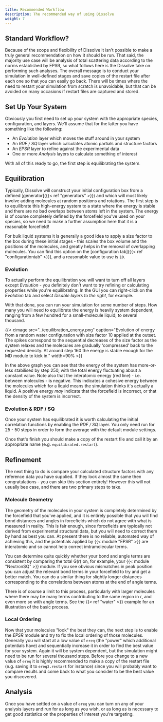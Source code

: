 ```yaml
---
title: Recommended Workflow
description: The recommended way of using Dissolve
weight: 7
---
```


## Standard Workflow?

Because of the scope and flexibility of Dissolve it isn't possible to make a truly general recommendation on how it should be run. That said, the majority use case will be analysis of total scattering data according to the norms established by EPSR, so what follows here is the Dissolve take on performing such analyses. The overall message is to conduct your simulation in well-defined stages and save copies of the restart file after each one so that you can easily go back. There will be times where the need to restart your simulation from scratch is unavoidable, but that can be avoided on many occasions if restart files are captured and stored.

## Set Up Your System

Obviously you first need to set up your system with the appropriate species, configuration, and layers. We'll assume that for the latter you have something like the following:

- An _Evolution_ layer which moves the stuff around in your system
- An _RDF / SQ_ layer which calculates atomic partials and structure factors
- An _EPSR_ layer to refine against the experimental data
- One or more _Analysis_ layers to calculate something of interest

With all of this ready to go, the first step is equilibrating the system.

## Equilibration

Typically, Dissolve will construct your initial configuration box from a defined [generator]({{< ref "generators" >}}) and which will most likely involve adding molecules at random positions and rotations. The first step is to equilibrate this high-energy system to a state where the energy is stable and there are no bad overlaps between atoms left in the system. The energy is of course completely defined by the forcefield you've used on your species, so we need to make a further assumption here that it is a reasonable forcefield!

For bulk liquid systems it is generally a good idea to apply a size factor to the box during these initial stages - this scales the box volume and the positions of the molecules, and greatly helps in the removal of overlapping molecules. You can find this option on the [configuration tab]({{< ref "configurationtab" >}}), and a reasonable value to use is `10`.

### Evolution

To actually perform the equilibration you will want to turn off all layers except _Evolution_ - you definitely don't want to try refining or calculating properties while you're equilibrating. In the GUI you can right-click on the _Evolution_ tab and select _Disable layers to the right_, for example.

With that done, you can run your simulation for some number of steps. How many you will need to equilibrate the energy is heavily system dependent, ranging from a few hundred for a small-molecule liquid, to several thousand.

{{< cimage src="../equilibration_energy.png" caption="Evolution of energy from a random water configuration with size factor 10 applied at the outset. The spikes correspond to the sequential decreases of the size factor as the system relaxes and the molecules are gradually 'compressed' back to the requested density. At around step 160 the energy is stable enough for the MD module to kick in." width=90% >}}

In the above graph you can see that the energy of the system has more-or-less stabilised by step 250, with the total energy fluctuating about a constant value. Note also that the interatomic energy (red line) - i.e. between molecules - is negative. This indicates a cohesive energy between the molecules which for a liquid means the simulation thinks it's actually a liquid. A positive energy _may_ indicate that the forcefield is incorrect, or that the density of the system is incorrect.  

### Evolution & RDF / SQ

Once your system has equilibrated it is worth calculating the initial correlation functions by enabling the _RDF / SQ_ layer. You only need run for 25 - 50 steps in order to form the average with the default module settings.

Once that's finish you should make a copy of the restart file and call it by an appropriate name (e.g. `equilibrated.restart`).

## Refinement

The next thing to do is compare your calculated structure factors with any reference data you have supplied. If they look almost the same then congratulations - you can skip this section entirely! However this will not usually bee case, and there are two primary steps to take.

### Molecule Geometry

The geometry of the molecules in your system is completely determined by the forcefield that you've applied, and it is entirely possible that you will find bond distances and angles in forcefields which do not agree with what is measured in reality. This is fair enough, since forcefields are typically not derived from experimental structural data, but you will need to correct them by hand as best you can. At present there is no reliable, automated way of achieving this, and the potentials applied by {{< module "EPSR" >}} are interatomic and so cannot help correct imtramolecular terms.

You can determine quite quickly whether your bond and angle terms are consistent by comparing the total G(r) on, for example, your {{< module "NeutronSQ" >}} module. If you see obvious mismatches in peak position you can adjust the relevant bond terms in your forcefield to try and get a better match. You can do a similar thing for slightly longer distances corresponding to the correlations between atoms at the end of angle terms.

There is of course a limit to this process, particularly with larger molecules where there may be many terms contributing to the same region in $r$, and even more so with angle terms. See the {{< ref "water" >}} example for an illustration of the basic process.

### Local Ordering

Now that your molecules "look" the best they can, the next step is to enable the _EPSR_ module and try to fix the local ordering of those molecules. Generally you will start at a low value of `ereq` (the "power" which additional potentials have) and sequentially increase it in order to find the best value for your system. Again it will be system dependent, but the simulation might need to be run for several thousand steps. Before you change to a new value of `ereq` it is highly recommended to make a copy of the restart file (e.g. saving it to `ereq3.restart` for instance) since you will probably want to compare results and come back to what you consider to be the best value you discovered.

## Analysis

Once you have settled on a value of `ereq` you can turn on any of your analysis layers and run for as long as you wish, or as long as is necessary to get good statistics on the properties of interest you're targeting.
